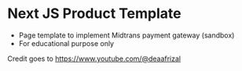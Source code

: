 # Next JS Product Template

- Page template to implement Midtrans payment gateway (sandbox)
- For educational purpose only

Credit goes to https://www.youtube.com/@deaafrizal